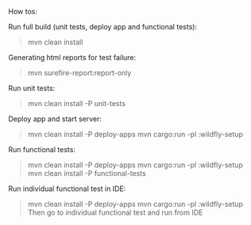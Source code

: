 How tos:

Run full build (unit tests, deploy app and functional tests):
> mvn clean install

Generating html reports for test failure:
> mvn surefire-report:report-only

Run unit tests:
> mvn clean install -P unit-tests

Deploy app and start server:
> mvn clean install -P deploy-apps
> mvn cargo:run -pl :wildfly-setup

Run functional tests:
> mvn clean install -P deploy-apps
> mvn cargo:run -pl :wildfly-setup
> mvn clean install -P functional-tests

Run individual functional test in IDE:
> mvn clean install -P deploy-apps
> mvn cargo:run -pl :wildfly-setup
Then go to individual functional test and run from IDE



